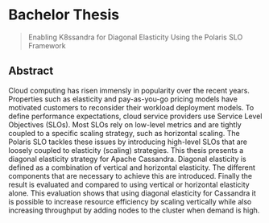 # Bachelor Thesis

> Enabling K8ssandra for Diagonal Elasticity Using the Polaris SLO Framework

## Abstract

Cloud computing has risen immensly in popularity over the recent years. Properties such as elasticity and pay-as-you-go pricing models have motivated customers to reconsider their workload deployment models. To define performance expectations, cloud service providers use Service Level Objectives (SLOs). Most SLOs rely on low-level metrics and are tightly coupled to a specific scaling strategy, such as horizontal scaling. The Polaris SLO tackles these issues by introducing high-level SLOs that are loosely coupled to elasticity (scaling) strategies. This thesis presents a diagonal elasticity strategy for Apache Cassandra. Diagonal elasticity is defined as a combination of vertical and horizontal elasticity. The different components that are necessary to achieve this are introduced. Finally the result is evaluated and compared to using vertical or horizontal elasticity alone. This evaluation shows that using diagonal elasticity for Cassandra it is possible to increase resource efficiency by scaling vertically while also increasing throughput by adding nodes to the cluster when demand is high.
